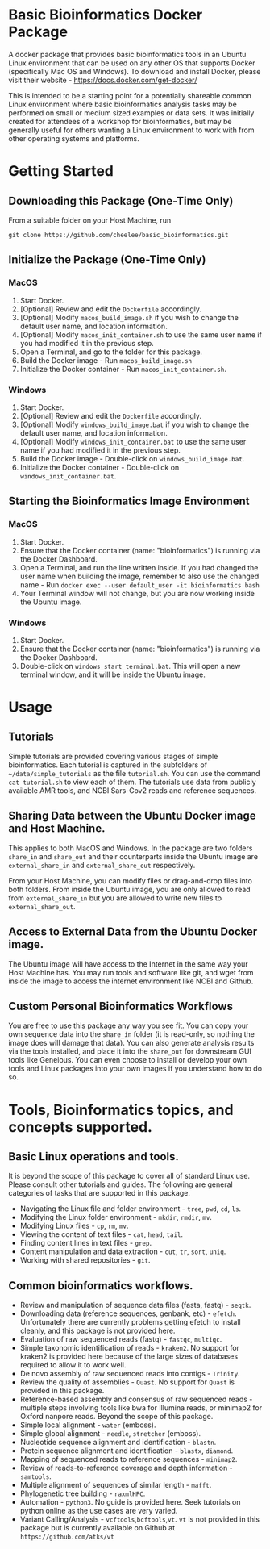 # Basic Bioinformatics Docker Package
A docker package that provides basic bioinformatics tools in an Ubuntu Linux environment
that can be used on any other OS that supports Docker (specifically Mac OS and Windows).
To download and install Docker, please visit their website - 
https://docs.docker.com/get-docker/

This is intended to be a starting point for a potentially shareable common Linux environment
where basic bioinformatics analysis tasks may be performed on small or medium sized examples
or data sets. It was initially created for attendees of a workshop for bioinformatics, but
may be generally useful for others wanting a Linux environment to work with from other
operating systems and platforms.

# Getting Started

## Downloading this Package (One-Time Only)

From a suitable folder on your Host Machine, run 

`git clone https://github.com/cheelee/basic_bioinformatics.git`

## Initialize the Package (One-Time Only)

### MacOS

1. Start Docker.
2. [Optional] Review and edit the `Dockerfile` accordingly.
3. [Optional] Modify `macos_build_image.sh` if you wish to change the default user name, and
location information.
4. [Optional] Modify `macos_init_container.sh` to use the same user name if you had modified
it in the previous step.
5. Open a Terminal, and go to the folder for this package.
6. Build the Docker image - Run `macos_build_image.sh`
7. Initialize the Docker container - Run `macos_init_container.sh`.

### Windows

1. Start Docker.
2. [Optional] Review and edit the `Dockerfile` accordingly.
3. [Optional] Modify `windows_build_image.bat` if you wish to change the default user name, and 
location information.
4. [Optional] Modify `windows_init_container.bat` to use the same user name if you had modified
it in the previous step.
5. Build the Docker image - Double-click on `windows_build_image.bat`.
6. Initialize the Docker container - Double-click on `windows_init_container.bat`.

## Starting the Bioinformatics Image Environment

### MacOS

1. Start Docker.
2. Ensure that the Docker container (name: "bioinformatics") is running via the Docker Dashboard.
3. Open a Terminal, and run the line written inside. If you had changed the user name when
building the image, remember to also use the changed name - 
Run `docker exec --user default_user -it bioinformatics bash`
4. Your Terminal window will not change, but you are now working inside the Ubuntu image.

### Windows

1. Start Docker.
2. Ensure that the Docker container (name: "bioinformatics") is running via the Docker Dashboard.
3. Double-click on `windows_start_terminal.bat`. This will open a new terminal window, and
it will be inside the Ubuntu image.

# Usage

## Tutorials

Simple tutorials are provided covering various stages of simple bioinformatics. Each tutorial
is captured in the subfolders of `~/data/simple_tutorials` as the file `tutorial.sh`. You can
use the command `cat tutorial.sh` to view each of them. The tutorials use data from publicly
available AMR tools, and NCBI Sars-Cov2 reads and reference sequences.

## Sharing Data between the Ubuntu Docker image and Host Machine.

This applies to both MacOS and Windows. In the package are two folders `share_in` and 
`share_out` and their counterparts inside the Ubuntu image are `external_share_in` and
`external_share_out` respectively.

From your Host Machine, you can modify files or drag-and-drop files into both folders. From
inside the Ubuntu image, you are only allowed to read from `external_share_in` but you are
allowed to write new files to `external_share_out`.

## Access to External Data from the Ubuntu Docker image.

The Ubuntu image will have access to the Internet in the same way your Host Machine has. You
may run tools and software like git, and wget from inside the image to access the internet
environment like NCBI and Github.

## Custom Personal Bioinformatics Workflows

You are free to use this package any way you see fit. You can copy your own sequence data into
the `share_in` folder (it is read-only, so nothing the image does will damage that data). You 
can also generate analysis results via the tools installed, and place it into the `share_out`
for downstream GUI tools like Geneious. You can even choose to install or develop your own 
tools and Linux packages into your own images if you understand how to do so.

# Tools, Bioinformatics topics, and concepts supported.

## Basic Linux operations and tools.

It is beyond the scope of this package to cover all of standard Linux use. Please consult
other tutorials and guides. The following are general categories of tasks that are
supported in this package.

- Navigating the Linux file and folder environment - `tree`, `pwd`, `cd`, `ls`. 
- Modifying the Linux folder environment - `mkdir`, `rmdir`, `mv`.
- Modifying Linux files - `cp`, `rm`, `mv`.
- Viewing the content of text files - `cat`, `head`, `tail`.
- Finding content lines in text files - `grep`.
- Content manipulation and data extraction - `cut`, `tr`, `sort`, `uniq`.
- Working with shared repositories - `git`.

## Common bioinformatics workflows.

- Review and manipulation of sequence data files (fasta, fastq) - `seqtk`.
- Downloading data (reference sequences, genbank, etc) - `efetch`. Unfortunately there are 
currently problems getting efetch to install cleanly, and this package is not provided
here.
- Evaluation of raw sequenced reads (fastq) - `fastqc`, `multiqc`.
- Simple taxonomic identification of reads - `kraken2`. No support for kraken2 is provided
here because of the large sizes of databases required to allow it to work well.
- De novo assembly of raw sequenced reads into contigs - `Trinity`.
- Review the quality of assemblies - `Quast`. No support for `Quast` is provided in this
package.
- Reference-based assembly and consensus of raw sequenced reads - multiple steps involving
tools like bwa for Illumina reads, or minimap2 for Oxford nanpore reads. Beyond the scope
of this package.
- Simple local alignment - `water` (emboss).
- Simple global alignment - `needle`, `stretcher` (emboss).
- Nucleotide sequence alignment and identification - `blastn`.
- Protein sequence alignment and identification - `blastx`, `diamond`.
- Mapping of sequenced reads to reference sequences - `minimap2`.
- Review of reads-to-reference coverage and depth information - `samtools`.
- Multiple alignment of sequences of similar length - `mafft`.
- Phylogenetic tree building - `raxmlHPC`.
- Automation - `python3`. No guide is provided here. Seek tutorials on python online as the
use cases are very varied.
- Variant Calling/Analysis - `vcftools`,`bcftools`,`vt`. `vt` is not provided in this package
but is currently available on Github at `https://github.com/atks/vt` 
